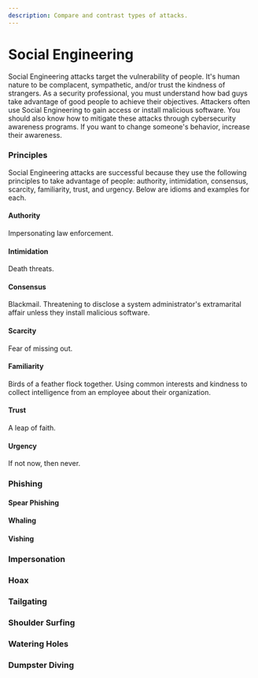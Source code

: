 ```yaml
---
description: Compare and contrast types of attacks.
---
```


# Social Engineering

Social Engineering attacks target the vulnerability of people. It's human nature to be complacent, sympathetic, and/or trust the kindness of strangers. As a security professional, you must understand how bad guys take advantage of good people to achieve their objectives. Attackers often use Social Engineering to gain access or install malicious software. You should also know how to mitigate these attacks through cybersecurity awareness programs. If you want to change someone's behavior, increase their awareness. 

### Principles

Social Engineering attacks are successful because they use the following principles to take advantage of people: authority, intimidation, consensus, scarcity, familiarity, trust, and urgency. Below are idioms and examples for each. 

#### Authority

Impersonating law enforcement. 

#### Intimidation

Death threats. 

#### Consensus

Blackmail. Threatening to disclose a system administrator's extramarital affair unless they install malicious software. 

#### Scarcity

Fear of missing out. 

#### Familiarity

Birds of a feather flock together. Using common interests and kindness to collect intelligence from an employee about their organization. 

#### Trust

A leap of faith. 

#### Urgency

If not now, then never. 

### Phishing

#### Spear Phishing

#### Whaling

#### Vishing

### Impersonation

### Hoax

### Tailgating

### Shoulder Surfing

### Watering Holes

### Dumpster Diving

### 

